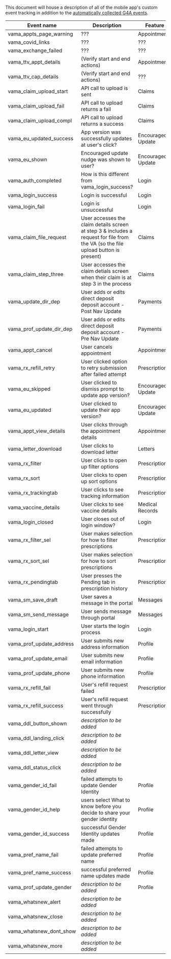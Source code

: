 This document will house a description of all of the mobile app's custom event tracking in addition to the [automatically collected G4A events](https://support.google.com/analytics/answer/9234069).

| Event name | Description|Feature|
|-----------|------------|--------|
|vama_appts_page_warning|???|Appointments|
|vama_covid_links|???|???|
|vama_exchange_failed|???|???|
|vama_ttv_appt_details|(Verify start and end actions)|Appointments|
|vama_ttv_cap_details|(Verify start and end actions)|???|
|vama_claim_upload_start|API call to upload is sent|Claims|
|vama_claim_upload_fail|API call to upload returns a fail|Claims|
|vama_claim_upload_compl|API call to upload returns a success|Claims|
|vama_eu_updated_success|App version was successfully updates at user's click?|Encouraged Update|
|vama_eu_shown|Encouraged update nudge was shown to user?|Encouraged Update|
|vama_auth_completed|How is this different from vama_login_success?|Login|
|vama_login_success|Login is successful|Login|
|vama_login_fail|Login is unsuccessful|Login|
|vama_claim_file_request|User accesses the claim details screen at step 3 & includes a request for file from the VA (so the file upload button is present)|Claims|
|vama_claim_step_three|User accesses the claim detials screen when their claim is at step 3 in the process|Claims|
|vama_update_dir_dep|User adds or edits direct deposit deposit account - Post Nav Update|Payments|
|vama_prof_update_dir_dep|User adds or edits direct deposit deposit account - Pre Nav Update|Payments|
|vama_appt_cancel|User cancels appointment |Appointments|
|vama_rx_refill_retry|User clicked option to retry submission after failed attempt|Prescriptions|
|vama_eu_skipped|User clicked to dismiss prompt to update app version?|Encouraged Update|
|vama_eu_updated|User clicked to update their app version?|Encouraged Update|
|vama_appt_view_details|User clicks through the appointment details|Appointments|
|vama_letter_download|User clicks to download letter|Letters|
|vama_rx_filter|User clicks to open up filter options|Prescriptions|
|vama_rx_sort|User clicks to open up sort options|Prescriptions|
|vama_rx_trackingtab|User clicks to see tracking information|Prescriptions|
|vama_vaccine_details|User clicks to see vaccine details|Medical Records|
|vama_login_closed|User closes out of login window?|Login|
|vama_rx_filter_sel|User makes selection for how to filter prescriptions|Prescriptions|
|vama_rx_sort_sel|User makes selection for how to sort prescriptions|Prescriptions|
|vama_rx_pendingtab|User presses the Pending tab in prescription history|Prescriptions|
|vama_sm_save_draft|User saves a message in the portal|Messages|
|vama_sm_send_message|User sends message through portal|Messages|
|vama_login_start|User starts the login process|Login|
|vama_prof_update_address|User submits new address information|Profile|
|vama_prof_update_email|User submits new email information|Profile|
|vama_prof_update_phone|User submits new phone information|Profile|
|vama_rx_refill_fail|User's refill request failed|Prescriptions|
|vama_rx_refill_success|User's refill request went through successfully|Prescriptions|
|vama_ddl_button_shown|*description to be added*||
|vama_ddl_landing_click|*description to be added*||
|vama_ddl_letter_view|*description to be added*||
|vama_ddl_status_click|*description to be added*||
|vama_gender_id_fail|failed attempts to update Gender Identity|Profile|
|vama_gender_id_help|users select What to know before you decide to share your gender identity|Profile|
|vama_gender_id_success|successful Gender Identity updates made|Profile|
|vama_pref_name_fail|failed attempts to update preferred name|Profile|
|vama_pref_name_success|successful preferred name updates made|Profile|
|vama_prof_update_gender|*description to be added*|Profile|
|vama_whatsnew_alert|*description to be added*||
|vama_whatsnew_close|*description to be added*||
|vama_whatsnew_dont_show|*description to be added*||
|vama_whatsnew_more|*description to be added*||
